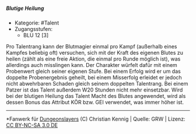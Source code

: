 <!---
Dies ist ein Fanwerk für DUNGEONSLAYERS (C) von Christian Kennig

Quellen:      [Dungeonslayers Grundregelwerk](https://dungeonslayers.net/download/Dungeonslayers4.pdf)
              [Talentbeschreibungen](https://www.f-space.de/ds4/tools-talentcards.html)
License:      [CC-BY-NC-SA 4.0](https://creativecommons.org/licenses/by-nc-sa/4.0/deed.de)
Richtlinien:  [Fanwerkrichtlinien](https://www.dungeonslayers.net/fanwerk-richtlinien/)
Autor:        Zauberlehrling
-->

  
##### Blutige Heilung  
- Kategorie: #Talent  
- Zugangsstufen:  
  - BLU 12 [3]  

Pro Talentrang kann der Blutmagier einmal pro Kampf (außerhalb eines Kampfes beliebig oft) versuchen, sich mit der Kraft des eigenen Blutes zu heilen (zählt als eine freie Aktion, die einmal pro Runde möglich ist), was allerdings auch misslingen kann. Der Charakter würfelt dafür mit einem Probenwert gleich seiner eigenen Stufe. Bei einem Erfolg wird er um das doppelte Probenergebnis geheilt, bei einem Misserfolg erleidet er jedoch nicht abwehrbaren Schaden gleich seinem doppelten Talentrang. Bei einem Patzer ist das Talent außerdem W20 Stunden nicht mehr einsetzbar. Wird bei der blutigen Heilung das Talent Macht des Blutes angewendet, wird als dessen Bonus das Attribut KÖR bzw. GEI verwendet, was immer höher ist.


___  
*Fanwerk für [Dungeonslayers](https://www.dungeonslayers.net/) (C) Christian Kennig | Quelle: GRW | Lizenz: [CC BY-NC-SA 3.0 DE](https://creativecommons.org/licenses/by-nc-sa/3.0/de/)  